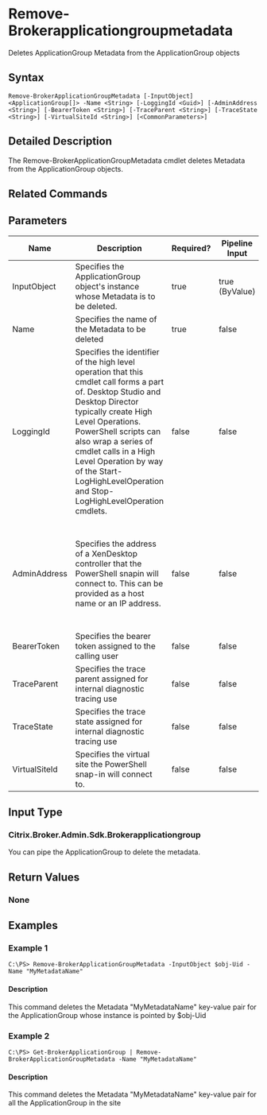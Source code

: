 ﻿
# Remove-Brokerapplicationgroupmetadata
Deletes ApplicationGroup Metadata from the ApplicationGroup objects
## Syntax

```
Remove-BrokerApplicationGroupMetadata [-InputObject] <ApplicationGroup[]> -Name <String> [-LoggingId <Guid>] [-AdminAddress <String>] [-BearerToken <String>] [-TraceParent <String>] [-TraceState <String>] [-VirtualSiteId <String>] [<CommonParameters>]
```

## Detailed Description
The Remove-BrokerApplicationGroupMetadata cmdlet deletes Metadata from the ApplicationGroup objects.


## Related Commands

## Parameters
| Name   | Description | Required? | Pipeline Input | Default Value |
| --- | --- | --- | --- | --- |
| InputObject | Specifies the ApplicationGroup object's instance whose Metadata is to be deleted. | true | true (ByValue) |  |
| Name | Specifies the name of the Metadata to be deleted | true | false |  |
| LoggingId | Specifies the identifier of the high level operation that this cmdlet call forms a part of. Desktop Studio and Desktop Director typically create High Level Operations. PowerShell scripts can also wrap a series of cmdlet calls in a High Level Operation by way of the Start-LogHighLevelOperation and Stop-LogHighLevelOperation cmdlets. | false | false |  |
| AdminAddress | Specifies the address of a XenDesktop controller that the PowerShell snapin will connect to. This can be provided as a host name or an IP address. | false | false | Localhost. Once a value is provided by any cmdlet, this value will become the default. |
| BearerToken | Specifies the bearer token assigned to the calling user | false | false |  |
| TraceParent | Specifies the trace parent assigned for internal diagnostic tracing use | false | false |  |
| TraceState | Specifies the trace state assigned for internal diagnostic tracing use | false | false |  |
| VirtualSiteId | Specifies the virtual site the PowerShell snap-in will connect to. | false | false |  |

## Input Type

### Citrix.Broker.Admin.Sdk.Brokerapplicationgroup
You can pipe the ApplicationGroup to delete the metadata.
## Return Values

### None

## Examples

### Example 1

```
C:\PS> Remove-BrokerApplicationGroupMetadata -InputObject $obj-Uid -Name "MyMetadataName"
```

#### Description
This command deletes the Metadata "MyMetadataName" key-value pair for the ApplicationGroup whose instance is pointed by \$obj-Uid
### Example 2

```
C:\PS> Get-BrokerApplicationGroup | Remove-BrokerApplicationGroupMetadata -Name "MyMetadataName"
```

#### Description
This command deletes the Metadata "MyMetadataName" key-value pair for all the ApplicationGroup in the site

